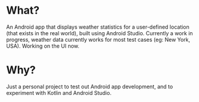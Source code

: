 <h1>What?</h1>
An Android app that displays weather statistics for a user-defined location (that exists in the real world), built using Android Studio. Currently a work in progress, weather data currently works for most test cases (eg: New York, USA). Working on the UI now.

<h1>Why?</h1>
Just a personal project to test out Android app development, and to experiment with Kotlin and Android Studio.
